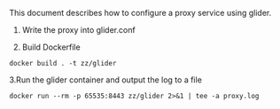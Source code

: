 This document describes how to configure a proxy service using glider.

1. Write the proxy into glider.conf

2. Build Dockerfile
```
docker build . -t zz/glider
```

3.Run the glider container and output the log to a file
```
docker run --rm -p 65535:8443 zz/glider 2>&1 | tee -a proxy.log
```
